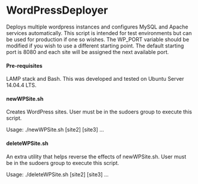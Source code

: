 # WordPressDeployer
Deploys multiple wordpress instances and configures MySQL and Apache services automatically.
This script is intended for test environments but can be used for production if one so wishes.  The WP_PORT variable should be modified if you wish to use a different starting point.  The default starting port is 8080 and each site will be assigned the next available port.

#### Pre-requisites
LAMP stack and Bash.  This was developed and tested on Ubuntu Server 14.04.4 LTS.

#### newWPSite.sh
Creates WordPress sites.  User must be in the sudoers group to execute this script.

Usage: ./newWPSite.sh <site1> [site2] [site3] ...

#### deleteWPSite.sh
An extra utility that helps reverse the effects of newWPSite.sh.  User must be in the sudoers group to execute this script.

Usage: ./deleteWPSite.sh  <site1> [site2] [site3] ...
